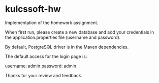 # kulcssoft-hw
Implementation of the homework assignment.

When first run, please create a new database and add your credentials in the application.properties file (username and password).

By default, PostgreSQL driver is in the Maven dependencies.

The default access for the login page is:

username: admin
password: admin

Thanks for your review and feedback.
